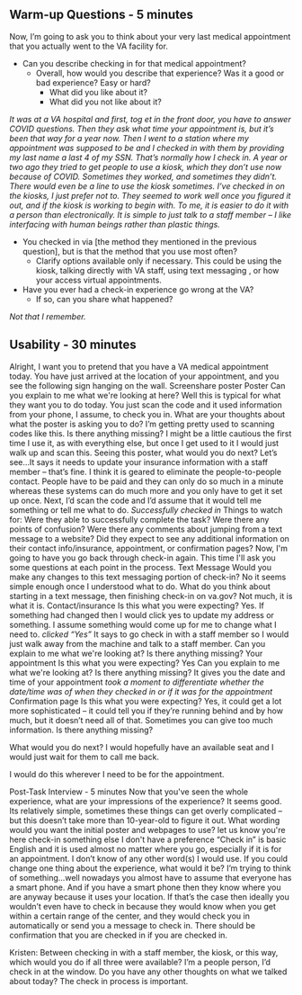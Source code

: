 ## Warm-up Questions - 5 minutes

Now, I’m going to ask you to think about your very last medical appointment that you actually went to the VA facility for.
- Can you describe checking in for that medical appointment?
  - Overall, how would you describe that experience? Was it a good or bad experience? Easy or hard?
    - What did you like about it?
    - What did you not like about it?

_It was at a VA hospital and first, tog et in the front door, you have to answer COVID questions. Then they ask what time your appointment is, but it’s been that way for a year now. Then I went to a station where my appointment was supposed to be and I checked in with them by providing my last name a last 4 of my SSN. That’s normally how I check in. A year or two ago they tried to get people to use a kiosk, which they don’t use now because of COVID. Sometimes they worked, and sometimes they didn’t. There would even be a line to use the kiosk sometimes. I’ve checked in on the kiosks, I just prefer not to. They seemed to work well once you figured it out, and if the kiosk is working to begin with. To me, it is easier to do it with a person than electronically. It is simple to just talk to a staff member – I like interfacing with human beings rather than plastic things._

- You checked in via [the method they mentioned in the previous question], but is that the method that you use most often?
  - Clarify options available only if necessary. This could be using the kiosk, talking directly with VA staff, using text messaging , or how your access virtual appointments.
- Have you ever had a check-in experience go wrong at the VA?
  - If so, can you share what happened?

_Not that I remember._


## Usability - 30 minutes
Alright, I want you to pretend that you have a VA medical appointment today. You have just arrived at the location of your appointment, and you see the following sign hanging on the wall.
Screenshare poster
Poster
Can you explain to me what we're looking at here?
Well this is typical for what they want you to do today. You just scan the code and it used information from your phone, I assume, to check you in. 
What are your thoughts about what the poster is asking you to do?
I’m getting pretty used to scanning codes like this.
Is there anything missing?
I might be a little cautious the first time I use it, as with everything else, but once I get used to it I would just walk up and scan this. 
Seeing this poster, what would you do next?
Let’s see…It says it needs to update your insurance information with a staff member – that’s fine. I think it is geared to eliminate the people-to-people contact. People have to be paid and they can only do so much in a minute whereas these systems can do much more and you only have to get it set up once.
Next, I’d scan the code and I’d assume that it would tell me something or tell me what to do. 
*Successfully checked in*
Things to watch for:
Were they able to successfully complete the task?
Were there any points of confusion?
Were there any comments about jumping from a text message to a website?
Did they expect to see any additional information on their contact info/insurance, appointment, or confirmation pages?
Now, I'm going to have you go back through check-in again. This time I'll ask you some questions at each point in the process.
Text Message
Would you make any changes to this text messaging portion of check-in?
No it seems simple enough once I understood what to do.
What do you think about starting in a text message, then finishing check-in on va.gov?
Not much, it is what it is. 
Contact/insurance
Is this what you were expecting?
Yes. If something had changed then I would click yes to update my address or something. I assume something would come up for me to change what I need to. *clicked “Yes”* It says to go check in with a staff member so I would just walk away from the machine and talk to a staff member.
Can you explain to me what we're looking at?
Is there anything missing?
Your appointment
Is this what you were expecting?
Yes
Can you explain to me what we're looking at?
Is there anything missing?
It gives you the date and time of your appointment *took a moment to differentiate whether the date/time was of when they checked in or if it was for the appointment*
Confirmation page
Is this what you were expecting?
Yes, it could get a lot more sophisticated – it could tell you if they’re running behind and by how much, but it doesn’t need all of that. Sometimes you can give too much information.
Is there anything missing?

What would you do next?
I would hopefully have an available seat and I would just wait for them to call me back.

I would do this wherever I need to be for the appointment.

Post-Task Interview - 5 minutes
Now that you've seen the whole experience, what are your impressions of the experience?
It seems good. Its relatively simple, sometimes these things can get overly complicated – but this doesn’t take more than 10-year-old to figure it out.
What wording would you want the initial poster and webpages to use?
let us know you're here
check-in
something else
I don't have a preference
“Check in” is basic English and it is used almost no matter where you go, especially if it is for an appointment. I don’t know of any other word(s) I would use. 
If you could change one thing about the experience, what would it be?
I’m trying to think of something…well nowadays you almost have to assume that everyone has a smart phone. And if you have a smart phone then they know where you are anyway because it uses your location. If that’s the case then ideally you wouldn’t even have to check in because they would know when you get within a certain range of the center, and they would check you in automatically or send you a message to check in. There should be confirmation that you are checked in if you are checked in. 

Kristen: Between checking in with a staff member, the kiosk, or this way, which would you do if all three were available?
I’m a people person, I’d check in at the window.
Do you have any other thoughts on what we talked about today?
The check in process is important.
